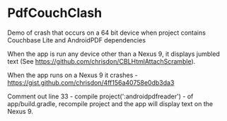 PdfCouchClash
=============

Demo of crash that occurs on a 64 bit device when project contains Couchbase Lite and AndroidPDF dependencies 

When the app is run any device other than a Nexus 9, it displays jumbled text (See https://github.com/chrisdon/CBLHtmlAttachScramble).

When the app runs on a Nexus 9 it crashes - https://gist.github.com/chrisdon/4ff156a40758e0db3da3

Comment out line 33 - compile project(':androidpdfreader') - of app/build.gradle, recompile project and the app will display text on the Nexus 9.